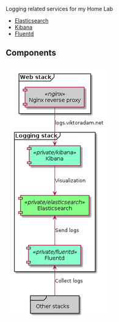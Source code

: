 Logging related services for my Home Lab

- [Elasticsearch](https://www.elastic.co/products/elasticsearch)
- [Kibana](https://www.elastic.co/products/kibana)
- [Fluentd](https://www.fluentd.org/)

## Components

![stack](https://github.com/rycus86/home-stack-logging/raw/master/stack.png)
